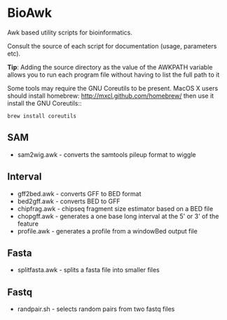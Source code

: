 BioAwk
======

Awk based utility scripts for bioinformatics.

Consult the source of each script for documentation (usage, parameters etc).

**Tip**: Adding the source directory as the value of the AWKPATH variable allows you
to run each program file without having to list the full path to it

Some tools may require the GNU Coreutils to be present.
MacOS X users should install homebrew: http://mxcl.github.com/homebrew/ then
use it install the GNU Coreutils::

    brew install coreutils

SAM
---

  * sam2wig.awk - converts the samtools pileup format to wiggle
  
Interval
--------

  * gff2bed.awk - converts GFF to BED format
  * bed2gff.awk - converts BED to GFF
  * chipfrag.awk - chipseq fragment size estimator based on a BED file
  * chopgff.awk - generates a one base long interval at the 5' or 3' of the feature
  * profile.awk - generates a profile from a windowBed output file

Fasta
-----

  * splitfasta.awk - splits a fasta file into smaller files

Fastq
-----

  * randpair.sh - selects random pairs from two fastq files